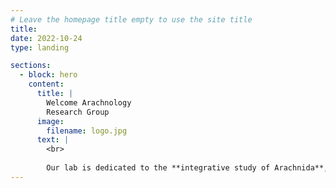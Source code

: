 ```yaml
---
# Leave the homepage title empty to use the site title
title:
date: 2022-10-24
type: landing

sections:
  - block: hero
    content:
      title: |
        Welcome Arachnology
        Research Group
      image:
        filename: logo.jpg
      text: |
        <br>
        
        Our lab is dedicated to the **integrative study of Arachnida**, with a primary focus on spiders. We combine approaches from morphological taxonomy, molecular phylogenetics, trait evolution, and comparative genomics to unravel the diversity, evolutionary history, and adaptive innovations of arachnids. By bridging classical systematics with modern genomic tools, we aim to address fundamental questions in biodiversity, adaptation, and evolutionary biology.
---
```

